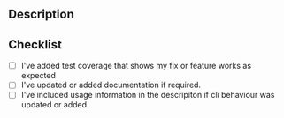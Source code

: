 ## Description
<!-- What does this PR do and how does it -->

<!-- Add this section if required
## Related
-->
<!-- Closes some existing issue
- Close #AAA
<!-- Refrences some existing PR
- #CCC
-->

## Checklist
- [ ] I've added test coverage that shows my fix or feature works as expected
- [ ] I've updated or added documentation if required.
- [ ] I've included usage information in the descripiton if cli behaviour was updated or added.
